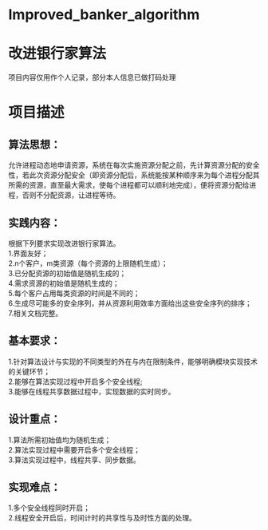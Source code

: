 # Improved_banker_algorithm
# 改进银行家算法
项目内容仅用作个人记录，部分本人信息已做打码处理  
# 项目描述
## 算法思想：  
允许进程动态地申请资源，系统在每次实施资源分配之前，先计算资源分配的安全性，若此次资源分配安全（即资源分配后，系统能按某种顺序来为每个进程分配其所需的资源，直至最大需求，使每个进程都可以顺利地完成），便将资源分配给进程，否则不分配资源，让进程等待。  
## 实践内容：  
根据下列要求实现改进银行家算法。  
1.界面友好；  
2.n个客户，m类资源（每个资源的上限随机生成）；  
3.已分配资源的初始值是随机生成的；  
4.需求资源的初始值是随机生成的；  
5.每个客户占用每类资源的时间是不同的；  
6.生成尽可能多的安全序列，并从资源利用效率方面给出这些安全序列的排序；  
7.相关文档完整。  
## 基本要求：  
1.针对算法设计与实现的不同类型的外在与内在限制条件，能够明确模块实现技术的关键环节；  
2.能够在算法实现过程中开启多个安全线程;  
3.能够在线程共享数据过程中，实现数据的实时同步。  
## 设计重点：  
1.算法所需初始值均为随机生成；  
2.算法实现过程中需要开启多个安全线程；  
3.算法实现过程中，线程共享、同步数据。  
## 实现难点：  
1.多个安全线程同时开启；  
2.线程安全开启后，时间计时的共享性与及时性方面的处理。  

